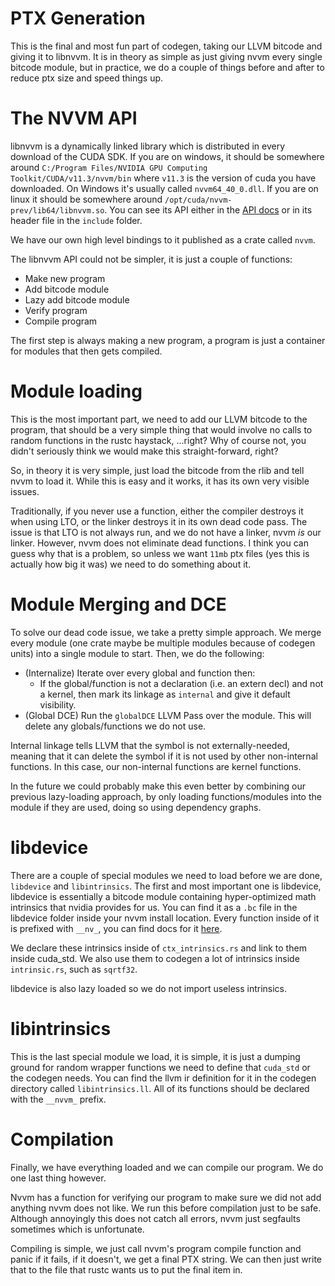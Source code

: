 # PTX Generation 

This is the final and most fun part of codegen, taking our LLVM bitcode and giving it to libnvvm. 
It is in theory as simple as just giving nvvm every single bitcode module, but in practice, we do a couple 
of things before and after to reduce ptx size and speed things up.

# The NVVM API

libnvvm is a dynamically linked library which is distributed in every download of the CUDA SDK. 
If you are on windows, it should be somewhere around `C:/Program Files/NVIDIA GPU Computing Toolkit/CUDA/v11.3/nvvm/bin`
where `v11.3` is the version of cuda you have downloaded. On Windows it's usually called `nvvm64_40_0.dll`. If you are 
on linux it should be somewhere around `/opt/cuda/nvvm-prev/lib64/libnvvm.so`. You can see its API either in the
[API docs](https://docs.nvidia.com/cuda/libnvvm-api/group__compilation.html) or in its header file in the `include` folder.

We have our own high level bindings to it published as a crate called `nvvm`.

The libnvvm API could not be simpler, it is just a couple of functions:
- Make new program
- Add bitcode module
- Lazy add bitcode module
- Verify program
- Compile program

The first step is always making a new program, a program is just a container for 
modules that then gets compiled. 

# Module loading

This is the most important part, we need to add our LLVM bitcode to the program, that 
should be a very simple thing that would involve no calls to random functions in the rustc
haystack, ...right? Why of course not, you didn't seriously think we would make this
straight-forward, right?

So, in theory it is very simple, just load the bitcode from the rlib and tell nvvm to load it. 
While this is easy and it works, it has its own very visible issues.

Traditionally, if you never use a function, either the compiler destroys it when using LTO, or 
the linker destroys it in its own dead code pass. The issue is that LTO is not always run,
and we do not have a linker, nvvm *is* our linker. However, nvvm does not eliminate dead functions.
I think you can guess why that is a problem, so unless we want `11mb` ptx files (yes this is actually
how big it was) we need to do something about it.

# Module Merging and DCE

To solve our dead code issue, we take a pretty simple approach. We merge every module (one crate maybe be multiple modules
because of codegen units) into a single module to start. Then, we do the following:
- (Internalize) Iterate over every global and function then:
  - If the global/function is not a declaration (i.e. an extern decl) and not a kernel, then mark its linkage as `internal` and give it default visibility.
- (Global DCE) Run the `globalDCE` LLVM Pass over the module. This will delete any globals/functions we do not use.

Internal linkage tells LLVM that the symbol is not externally-needed, meaning that it can delete the symbol if
it is not used by other non-internal functions. In this case, our non-internal functions are kernel functions.

In the future we could probably make this even better by combining our previous lazy-loading approach, by only loading functions/modules
into the module if they are used, doing so using dependency graphs.

# libdevice

There are a couple of special modules we need to load before we are done, `libdevice` and `libintrinsics`. The first and most
important one is libdevice, libdevice is essentially a bitcode module containing hyper-optimized math intrinsics
that nvidia provides for us. You can find it as a `.bc` file in the libdevice folder inside your nvvm install location.
Every function inside of it is prefixed with `__nv_`, you can find docs for it [here](https://docs.nvidia.com/cuda/libdevice-users-guide/index.html).

We declare these intrinsics inside of `ctx_intrinsics.rs` and link to them inside cuda_std. We also use them to codegen
a lot of intrinsics inside `intrinsic.rs`, such as `sqrtf32`.

libdevice is also lazy loaded so we do not import useless intrinsics.

# libintrinsics

This is the last special module we load, it is simple, it is just a dumping ground for random wrapper functions 
we need to define that `cuda_std` or the codegen needs. You can find the llvm ir definition for it in the codegen directory
called `libintrinsics.ll`. All of its functions should be declared with the `__nvvm_` prefix.

# Compilation

Finally, we have everything loaded and we can compile our program. We do one last thing however.

Nvvm has a function for verifying our program to make sure we did not add anything nvvm does not like. We run this 
before compilation just to be safe. Although annoyingly this does not catch all errors, nvvm just segfaults sometimes which is unfortunate.

Compiling is simple, we just call nvvm's program compile function and panic if it fails, if it doesn't, we get a final PTX string. We 
can then just write that to the file that rustc wants us to put the final item in.
